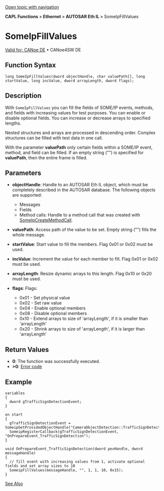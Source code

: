 [Open topic with navigation](../../../../../../CANoeDEFamily.htm#Topics/CAPLFunctions/IP/SOMEIPIL/Functions/CAPLfunctionSomeIpFillValues.md)

**CAPL Functions** » **Ethernet** » **AUTOSAR Eth IL** » SomeIpFillValues

# SomeIpFillValues

[Valid for: CANoe DE](../../../../Shared/FeatureAvailability.md) • CANoe4SW DE

## Function Syntax

```plaintext
long SomeIpFillValues(dword objectHandle, char valuePath[], long startValue, long incValue, dword arrayLength, dword flags);
```

## Description

With `SomeIpFillValues` you can fill the fields of SOME/IP events, methods, and fields with increasing values for test purposes. You can enable or disable optional fields. You can increase or decrease arrays to specified lengths.

Nested structures and arrays are processed in descending order. Complex structures can be filled with test data in one call.

With the parameter **valuePath** only certain fields within a SOME/IP event, method, and field can be filled. If an empty string ("") is specified for **valuePath**, then the entire frame is filled.

## Parameters

- **objectHandle**: Handle to an AUTOSAR Eth IL object, which must be completely described in the AUTOSAR database. The following objects are supported:
  - Messages
  - Fields
  - Method calls: Handle to a method call that was created with [SomeIpCreateMethodCall](CAPLfunctionSomeIpCreateMethodCall.md).

- **valuePath**: Access path of the value to be set. Empty string ("") fills the whole message.

- **startValue**: Start value to fill the members. Flag 0x01 or 0x02 must be used.

- **incValue**: Increment the value for each member to fill. Flag 0x01 or 0x02 must be used.

- **arrayLength**: Resize dynamic arrays to this length. Flag 0x10 or 0x20 must be used.

- **flags**: Flags:
  - 0x01 - Set physical value
  - 0x02 - Set raw value
  - 0x04 - Enable optional members
  - 0x08 - Disable optional members
  - 0x10 - Extend arrays to size of 'arrayLength', if it is smaller than 'arrayLength'
  - 0x20 - Shrink arrays to size of 'arrayLength', if it is larger than 'arrayLength'

## Return Values

- **0**: The function was successfully executed.
- **>0**: [Error code](../../CAPLfunctionsSOMEIPILErrorCodes.md)

## Example

```plaintext
variables
{
  dword gTrafficSignDetectionEvent;
}

on start
{
  gTrafficSignDetectionEvent = SomeipGetProvidedObjectHandle("CameraObjectDetection::TrafficSignDetection");
  SomeipRegisterCallback(gTrafficSignDetectionEvent, "OnPrepareEvent_TrafficSignDetection");
}

void OnPrepareEvent_TrafficSignDetection(dword pevHandle, dword messageHandle)
{
  // fill event with increasing values from 1, activate optional fields and set array sizes to 10
  SomeipFillValues(messageHandle, "", 1, 1, 10, 0x15);
}
```

[See Also](javascript:void(0);)